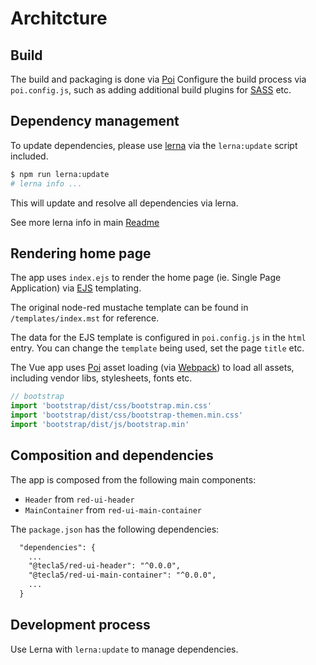 # Architcture

## Build

The build and packaging is done via [Poi](https://poi.js.org/#/)
Configure the build process via `poi.config.js`, such as adding additional build plugins for [SASS](http://sass-lang.com/) etc.

## Dependency management

To update dependencies, please use [lerna](https://lernajs.io/#getting-started) via the `lerna:update` script included.

```bash
$ npm run lerna:update
# lerna info ...
```

This will update and resolve all dependencies via lerna.

See more lerna info in main [Readme](https://github.com/tecla5/red-ui/blob/master/Readme.md)

## Rendering home page

The app uses `index.ejs`  to render the home page (ie. Single Page Application) via [EJS](http://www.embeddedjs.com/) templating.

The original node-red mustache template can be found in `/templates/index.mst` for reference.

The data for the EJS template is configured in `poi.config.js` in the `html` entry.
You can change the `template` being used, set the page `title` etc.

The Vue app uses [Poi](https://poi.js.org/) asset loading (via [Webpack](https://webpack.js.org/)) to load all assets, including vendor libs, stylesheets, fonts etc.

```js
// bootstrap
import 'bootstrap/dist/css/bootstrap.min.css'
import 'bootstrap/dist/css/bootstrap-themen.min.css'
import 'bootstrap/dist/js/bootstrap.min'
```

## Composition and dependencies

The app is composed from the following main components:

- `Header` from `red-ui-header`
- `MainContainer` from `red-ui-main-container`

The `package.json` has the following dependencies:

```txt
  "dependencies": {
    ...
    "@tecla5/red-ui-header": "^0.0.0",
    "@tecla5/red-ui-main-container": "^0.0.0",
    ...
  }
```

## Development process

Use Lerna with `lerna:update` to manage dependencies.
